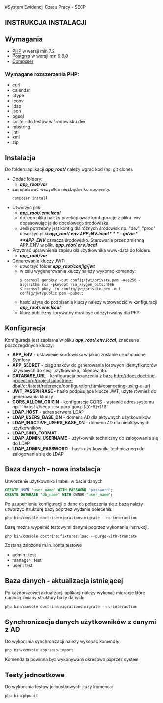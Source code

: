 #System Ewidencji Czasu Pracy - SECP

## **INSTRUKCJA INSTALACJI**

## Wymagania
- [PHP](http://php.net/releases/7_2_0.php) w wersji min 7.2
- [Postgres](https://www.postgresql.org/) w wersji min 9.6.0
- [Composer](https://getcomposer.org/)

### Wymagane rozszerzenia PHP:
- curl
- calendar
- ctype
- iconv
- ldap
- json
- pgsql
- sqlite - do testów w środowisku dev
- mbstring
- intl
- xml
- zip

## Instalacja

Do folderu aplikacji ***app_root/*** należy wgrać kod (np: git clone).
 
- Dodać foldery:
    - ***app_root/var***
- zainstalować wszystkie niezbędne komponenty:
    ```shell script
    composer install
    ```
- Utworzyć plik:
    - ***app_root/.env.local***
    - do tego pliku należy przekopiować konfiguracje z pliku .env dopasowując ją do docelowego środowiska
    - Jeśli potrzebny jest konfig dla różnych środowisk np. "dev", "prod" utworzyć pliki ***app_root/.env.$APP_ENV.local*** - gdzie ***$APP_ENV*** oznacza środowisko. Sterowanie przez zmienną APP_ENV w pliku ***app_root/.env.local***
- Przyznać uprawnienia zapisu dla użytkownika www-data do folderu
    - ***app_root/var***
- Generowanie kluczy JWT:
    - utworzyć folder ***app_root/config/jwt***
    - w celu wygenerowania kluczy należy wykonać komendy:
        ```shell script
        $ openssl genpkey -out config/jwt/private.pem -aes256 -algorithm rsa -pkeyopt rsa_keygen_bits:4096
        $ openssl pkey -in config/jwt/private.pem -out config/jwt/public.pem -pubout
        ``` 
    - hasło użyte do podpisania kluczy należy wprowadzić w konfiguracji ***app_root/.env.local***
    - klucz publiczny i prywatny musi być odczytywalny dla PHP

## Konfiguracja

Konfiguracja jest zapisana w pliku ***app_root/.env.local***, znaczenie poszczególnych kluczy:
- **APP_ENV** - ustawienie środowiska w jakim zostanie uruchomione Symfony
- **APP_SECRET** - ciąg znaków do generowania losowych identyfikatorów używanych do sesji użytkownika, tokenów, itp.
- **DATABASE_URL** - konfiguracja połączenia z bazą 
http://docs.doctrine-project.org/projects/doctrine-dbal/en/latest/reference/configuration.html#connecting-using-a-url
- **JWT_PASSPHRASE** - hasło podpisujące klucze JWT, użyte również do generowania kluczy
- **CORS_ALLOW_ORIGIN** - konfiguracja [CORS](https://developer.mozilla.org/en-US/docs/Web/HTTP/CORS) - wstawić adres systemu np. '^https?://secp-test.parp.gov.pl(:[0-9]+)?$'
- **LDAP_HOST** - adres serwera LDAP
- **LDAP_USERS_BASE_DN** - domena AD dla aktywnych użytkowników
- **LDAP_INACTIVE_USERS_BASE_DN** - domena AD dla nieaktywnych użytkowników
- **LDAP_BIND_FORMAT** - 
- **LDAP_ADMIN_USERNAME** - użytkownik techniczny do zalogowania się do LDAP
- **LDAP_ADMIN_PASSWORD** - hasło użytkownika technicznego do zalogowania się do LDAP

## Baza danych - nowa instalacja
Utworzenie użytkownika i tabeli w bazie danych
```sql
CREATE USER "user_name" WITH PASSWORD 'password';
CREATE DATABASE "db_name" WITH OWNER "user_name";
```
Po uzupełnieniu konfiguracji o dane do połączenia się z bazą należy utworzyć strukturę bazy poprzez wydanie polecenia:
```shell script
php bin/console doctrine:migrations:migrate --no-interaction
```
Bazę można wypełnić testowymi danymi poprzez wykonanie instrukcji:
```shell script
php bin/console doctrine:fixtures:load --purge-with-truncate 
```
Zostaną założone m.in. konta testowe:
- admin : test
- manager : test
- user : test
 
## Baza danych - aktualizacja istniejącej
Po każdorazowej aktualizacji aplikacji należy wykonać migracje które naniosą zmiany struktury bazy danych:
```shell script
php bin/console doctrine:migrations:migrate --no-interaction
```

## Synchronizacja danych użytkowników z danymi z AD
Do wykonania synchronizacji należy wykonać komendę:
```shell script
php bin/console app:ldap-import
```
Komenda ta powinna być wykonywana okresowo poprzez system

## Testy jednostkowe
Do wykonania testów jednostkowych służy komenda:
```shell script
php bin/phpunit
```

